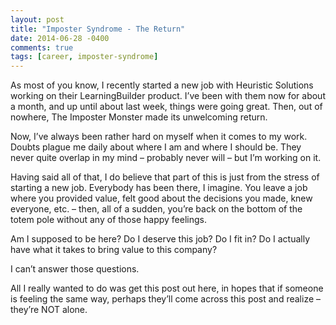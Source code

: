 ```yaml
---
layout: post
title: "Imposter Syndrome - The Return"
date: 2014-06-28 -0400
comments: true
tags: [career, imposter-syndrome]
---
```


As most of you know, I recently started a new job with Heuristic Solutions working on their LearningBuilder product. I’ve been with them now for about a month, and up until about last week, things were going great. Then, out of nowhere, The Imposter Monster made its unwelcoming return.

Now, I’ve always been rather hard on myself when it comes to my work. Doubts plague me daily about where I am and where I should be. They never quite overlap in my mind – probably never will – but I’m working on it.

Having said all of that, I do believe that part of this is just from the stress of starting a new job. Everybody has been there, I imagine. You leave a job where you provided value, felt good about the decisions you made, knew everyone, etc. – then, all of a sudden, you’re back on the bottom of the totem pole without any of those happy feelings.

Am I supposed to be here? Do I deserve this job? Do I fit in? Do I actually have what it takes to bring value to this company?

I can’t answer those questions.

All I really wanted to do was get this post out here, in hopes that if someone is feeling the same way, perhaps they’ll come across this post and realize – they’re NOT alone.